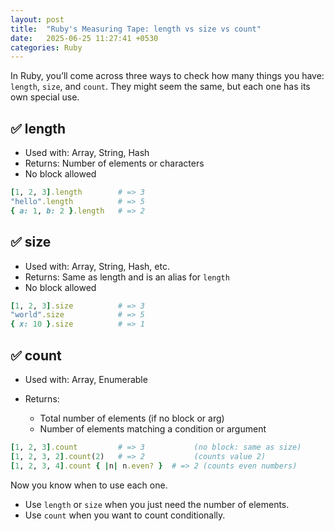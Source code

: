 ```yaml
---
layout: post
title:  "Ruby's Measuring Tape: length vs size vs count"
date:   2025-06-25 11:27:41 +0530
categories: Ruby
---
```

In Ruby, you’ll come across three ways to check how many things you have: `length`, `size`, and `count`. They might seem the same, but each one has its own special use.

## ✅ length
* Used with: Array, String, Hash
* Returns: Number of elements or characters
* No block allowed

```ruby
[1, 2, 3].length        # => 3
"hello".length          # => 5
{ a: 1, b: 2 }.length   # => 2
```
## ✅ size
* Used with: Array, String, Hash, etc.
* Returns: Same as length and is an alias for `length`
* No block allowed

```ruby
[1, 2, 3].size          # => 3
"world".size            # => 5
{ x: 10 }.size          # => 1
```
## ✅ count
* Used with: Array, Enumerable

* Returns:
  * Total number of elements (if no block or arg)
  * Number of elements matching a condition or argument

```ruby
[1, 2, 3].count         # => 3           (no block: same as size)
[1, 2, 3, 2].count(2)   # => 2           (counts value 2)
[1, 2, 3, 4].count { |n| n.even? }  # => 2 (counts even numbers)
```
Now you know when to use each one.
* Use `length` or `size` when you just need the number of elements.
* Use `count` when you want to count conditionally.
